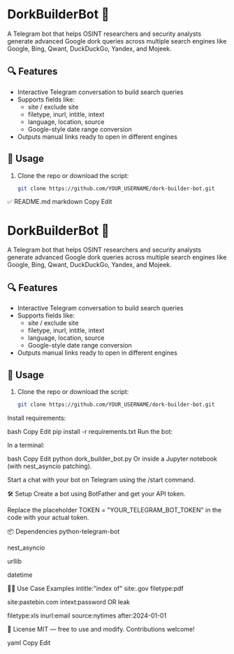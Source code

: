 # DorkBuilderBot 🤖

A Telegram bot that helps OSINT researchers and security analysts generate advanced Google dork queries across multiple search engines like Google, Bing, Qwant, DuckDuckGo, Yandex, and Mojeek.

## 🔍 Features

- Interactive Telegram conversation to build search queries
- Supports fields like:
  - site / exclude site
  - filetype, inurl, intitle, intext
  - language, location, source
  - Google-style date range conversion
- Outputs manual links ready to open in different engines

## 🚀 Usage

1. Clone the repo or download the script:
   ```bash
   git clone https://github.com/YOUR_USERNAME/dork-builder-bot.git

✅ README.md
markdown
Copy
Edit
# DorkBuilderBot 🤖

A Telegram bot that helps OSINT researchers and security analysts generate advanced Google dork queries across multiple search engines like Google, Bing, Qwant, DuckDuckGo, Yandex, and Mojeek.

## 🔍 Features

- Interactive Telegram conversation to build search queries
- Supports fields like:
  - site / exclude site
  - filetype, inurl, intitle, intext
  - language, location, source
  - Google-style date range conversion
- Outputs manual links ready to open in different engines

## 🚀 Usage

1. Clone the repo or download the script:
   ```bash
   git clone https://github.com/YOUR_USERNAME/dork-builder-bot.git
Install requirements:

bash
Copy
Edit
pip install -r requirements.txt
Run the bot:

In a terminal:

bash
Copy
Edit
python dork_builder_bot.py
Or inside a Jupyter notebook (with nest_asyncio patching).

Start a chat with your bot on Telegram using the /start command.

🛠 Setup
Create a bot using BotFather and get your API token.

Replace the placeholder TOKEN = "YOUR_TELEGRAM_BOT_TOKEN" in the code with your actual token.

📦 Dependencies
python-telegram-bot

nest_asyncio

urllib

datetime

🕵️‍♂️ Use Case Examples
intitle:"index of" site:.gov filetype:pdf

site:pastebin.com intext:password OR leak

filetype:xls inurl:email source:nytimes after:2024-01-01

📜 License
MIT — free to use and modify. Contributions welcome!

yaml
Copy
Edit

